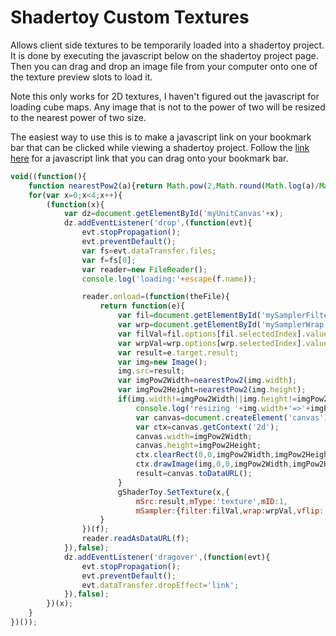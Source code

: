 # Shadertoy Custom Textures

Allows client side textures to be temporarily loaded into a shadertoy project. It is done by executing the javascript below on the shadertoy project page. Then you can drag and drop an image file from your computer onto one of the texture preview slots to load it. 

Note this only works for 2D textures, I haven't figured out the javascript for loading cube maps. Any image that is not to the power of two will be resized to the nearest power of two size.

The easiest way to use this is to make a javascript link on your bookmark bar that can be clicked while viewing a shadertoy project. Follow the [link here](http://andrewhills.github.io/ShadertoyCustomTextures/link.html) for a javascript link that you can drag onto your bookmark bar.

```javascript
void((function(){
    function nearestPow2(a){return Math.pow(2,Math.round(Math.log(a)/Math.log(2)));}
    for(var x=0;x<4;x++){
        (function(x){
            var dz=document.getElementById('myUnitCanvas'+x);
            dz.addEventListener('drop',(function(evt){
                evt.stopPropagation();
                evt.preventDefault();
                var fs=evt.dataTransfer.files;
                var f=fs[0];
                var reader=new FileReader();
                console.log('loading:'+escape(f.name));

                reader.onload=(function(theFile){
                    return function(e){
                        var fil=document.getElementById('mySamplerFilter'+x);
                        var wrp=document.getElementById('mySamplerWrap'+x);
                        var filVal=fil.options[fil.selectedIndex].value;
                        var wrpVal=wrp.options[wrp.selectedIndex].value;
                        var result=e.target.result;
                        var img=new Image();
                        img.src=result;
                        var imgPow2Width=nearestPow2(img.width);   
                        var imgPow2Height=nearestPow2(img.height);                        
                        if(img.width!=imgPow2Width||img.height!=imgPow2Height) {
                            console.log('resizing '+img.width+'=>'+imgPow2Width+','+img.height+'=>'+imgPow2Height);                            
                            var canvas=document.createElement('canvas');                            
                            var ctx=canvas.getContext('2d');
                            canvas.width=imgPow2Width;
                            canvas.height=imgPow2Height;
                            ctx.clearRect(0,0,imgPow2Width,imgPow2Height);
                            ctx.drawImage(img,0,0,imgPow2Width,imgPow2Height);
                            result=canvas.toDataURL();
                        }
                        gShaderToy.SetTexture(x,{
                            mSrc:result,mType:'texture',mID:1,
                            mSampler:{filter:filVal,wrap:wrpVal,vflip:'true',srgb:'false',internal:'byte'}});
                    }
                })(f);
                reader.readAsDataURL(f);
            }),false);
            dz.addEventListener('dragover',(function(evt){
                evt.stopPropagation();
                evt.preventDefault();
                evt.dataTransfer.dropEffect='link';
            }),false);
        })(x);
    }
})());
```
